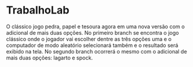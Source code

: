 # TrabalhoLab
O clássico jogo pedra, papel e tesoura agora em uma nova versão com o adicional de mais duas opções.
No primeiro branch se encontra o jogo clássico onde o jogador vai escolher dentre as três
opções uma e o computador de modo aleatório selecionará também e o resultado será exibido na tela.
No segundo branch ocorrerá o mesmo com o adicional de mais duas opções: lagarto e spock.
